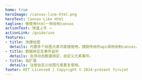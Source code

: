 ```yaml
---
home: true
heroImage: /canvas-line-html.png
heroText: Canvas Like Html
tagline: 像使用html一样绘制canvas
actionText: 快速上手 →
actionLink: /guide/use
features:
- title: 快捷绘图
  details: 内置多个绘图元素可直接使用，摆脱传统的api调用绘制canvas。
- title: 数据绑定及事件监听
  details: 支持动态数据绑定，自定义元素事件。
- title: 高扩展
  details: 注册自定义绘图元素重复使用。
footer: MIT Licensed | Copyright © 2024-present Yirujet
---
```

